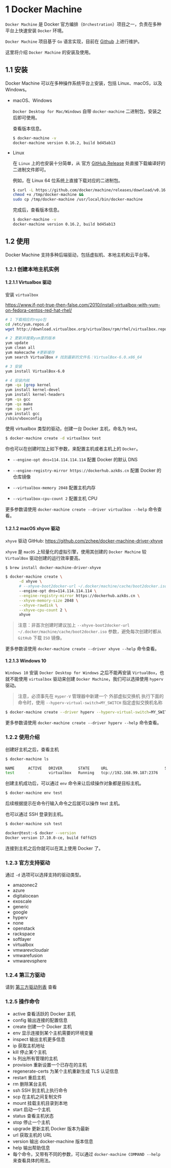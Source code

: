 # 1 Docker Machine

`Docker Machine` 是 Docker 官方编排（`Orchestration`）项目之一，负责在多种平台上快速安装 `Docker` 环境。

`Docker Machine` 项目基于 `Go` 语言实现，目前在 [Github](https://github.com/docker/machine) 上进行维护。

这里将介绍 `Docker Machine` 的安装及使用。

## 1.1 安装

Docker Machine 可以在多种操作系统平台上安装，包括 Linux、macOS，以及 Windows。

* macOS、Windows
    
    `Docker Desktop for Mac/Windows` 自带 `docker-machine` 二进制包，安装之后即可使用。

    查看版本信息。

    ```sh
    $ docker-machine -v
    docker-machine version 0.16.2, build bd45ab13
    ```

* Linux
    
    在 `Linux` 上的也安装十分简单，从 官方 [GitHub Release](https://github.com/docker/machine/releases) 处直接下载编译好的二进制文件即可。

    例如，在 Linux 64 位系统上直接下载对应的二进制包。

    ```sh
    $ curl -L https://github.com/docker/machine/releases/download/v0.16.2/docker-machine-`uname -s`-`uname -m` >/tmp/docker-machine &&
    chmod +x /tmp/docker-machine &&
    sudo cp /tmp/docker-machine /usr/local/bin/docker-machine
    ```

    完成后，查看版本信息。

    ```sh
    $ docker-machine -v
    docker-machine version 0.16.2, build bd45ab13
    ```

## 1.2 使用

Docker Machine 支持多种后端驱动，包括虚拟机、本地主机和云平台等。

### 1.2.1 创建本地主机实例

#### 1.2.1.1 Virtualbox 驱动

安装 `virtualbox`

https://www.if-not-true-then-false.com/2010/install-virtualbox-with-yum-on-fedora-centos-red-hat-rhel/

```sh
# 1 下载相应的repo包
cd /etc/yum.repos.d
wget http://download.virtualbox.org/virtualbox/rpm/rhel/virtualbox.repo

# 2 更新并搜索yum里的版本
yum update
yum clean all
yum makecache #更新缓存
yum search VirtualBox # 找到最新的文件名：VirtualBox-6.0.x86_64

# 3 安装
yum install VirtualBox-6.0

# 4 安装内核
rpm -qa |grep kernel
yum install kernel-devel 
yum install kernel-headers
rpm -qa gcc
rpm -qa make
rpm -qa perl
yum install gcc
/sbin/vboxconfig
```

使用 virtualbox 类型的驱动，创建一台 Docker 主机，命名为 test。

```sh
$ docker-machine create -d virtualbox test
```

你也可以在创建时加上如下参数，来配置主机或者主机上的 `Docker`。

* `--engine-opt dns=114.114.114.114` 配置 Docker 的默认 DNS

* `--engine-registry-mirror https://dockerhub.azk8s.cn` 配置 Docker 的仓库镜像

* `--virtualbox-memory 2048` 配置主机内存

* `--virtualbox-cpu-count 2` 配置主机 CPU

更多参数请使用 `docker-machine create --driver virtualbox --help` 命令查看。

#### 1.2.1.2 macOS xhyve 驱动

`xhyve` 驱动 GitHub: https://github.com/zchee/docker-machine-driver-xhyve

`xhyve` 是 `macOS` 上轻量化的虚拟引擎，使用其创建的 `Docker Machine` 较 `VirtualBox` 驱动创建的运行效率要高。

```sh
$ brew install docker-machine-driver-xhyve

$ docker-machine create \
      -d xhyve \
      # --xhyve-boot2docker-url ~/.docker/machine/cache/boot2docker.iso \
      --engine-opt dns=114.114.114.114 \
      --engine-registry-mirror https://dockerhub.azk8s.cn \
      --xhyve-memory-size 2048 \
      --xhyve-rawdisk \
      --xhyve-cpu-count 2 \
      xhyve
```

> 注意：非首次创建时建议加上 `--xhyve-boot2docker-url ~/.docker/machine/cache/boot2docker.iso` 参数，避免每次创建时都从 `GitHub` 下载 `ISO` 镜像。

更多参数请使用 `docker-machine create --driver xhyve --help` 命令查看。

#### 1.2.1.3 Windows 10

`Windows 10` 安装 `Docker Desktop for Windows` 之后不能再安装 `VirtualBox`，也就不能使用 `virtualbox` 驱动来创建 `Docker Machine`，我们可以选择使用 `hyperv` 驱动。

> 注意，必须事先在 `Hyper-V` 管理器中新建一个 外部虚拟交换机 执行下面的命令时，使用 `--hyperv-virtual-switch=MY_SWITCH` 指定虚拟交换机名称

```sh
$ docker-machine create --driver hyperv --hyperv-virtual-switch=MY_SWITCH vm
```

更多参数请使用 `docker-machine create --driver hyperv --help` 命令查看。

### 1.2.2 使用介绍

创建好主机之后，查看主机

```sh
$ docker-machine ls

NAME      ACTIVE   DRIVER       STATE     URL                         SWARM   DOCKER       ERRORS
test      -        virtualbox   Running   tcp://192.168.99.187:2376           v17.10.0-ce
```

创建主机成功后，可以通过 `env` 命令来让后续操作对象都是目标主机。

```sh
$ docker-machine env test
```

后续根据提示在命令行输入命令之后就可以操作 test 主机。

也可以通过 SSH 登录到主机。

```sh
$ docker-machine ssh test

docker@test:~$ docker --version
Docker version 17.10.0-ce, build f4ffd25
```

连接到主机之后你就可以在其上使用 Docker 了。

### 1.2.3 官方支持驱动

通过 `-d` 选项可以选择支持的驱动类型。

* amazonec2
* azure
* digitalocean
* exoscale
* generic
* google
* hyperv
* none
* openstack
* rackspace
* softlayer
* virtualbox
* vmwarevcloudair
* vmwarefusion
* vmwarevsphere

### 1.2.4 第三方驱动

请到 [第三方驱动列表](https://github.com/docker/docker.github.io/blob/master/machine/AVAILABLE_DRIVER_PLUGINS.md) 查看

### 1.2.5 操作命令

* active 查看活跃的 Docker 主机
* config 输出连接的配置信息
* create 创建一个 Docker 主机
* env 显示连接到某个主机需要的环境变量
* inspect 输出主机更多信息
* ip 获取主机地址
* kill 停止某个主机
* ls 列出所有管理的主机
* provision 重新设置一个已存在的主机
* regenerate-certs 为某个主机重新生成 TLS 认证信息
* restart 重启主机
* rm 删除某台主机
* ssh SSH 到主机上执行命令
* scp 在主机之间复制文件
* mount 挂载主机目录到本地
* start 启动一个主机
* status 查看主机状态
* stop 停止一个主机
* upgrade 更新主机 Docker 版本为最新
* url 获取主机的 URL
* version 输出 docker-machine 版本信息
* help 输出帮助信息
* 每个命令，又带有不同的参数，可以通过 `docker-machine COMMAND --help` 来查看具体的用法。